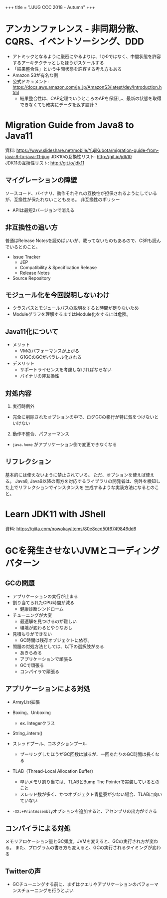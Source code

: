 +++
title = "JJUG CCC 2018 - Autumn"
+++


# アンカンファレンス - 非同期分散、CQRS、イベントソーシング、DDD

* アトミックとなるように厳密にやるよりは、1か0ではなく、中間状態を許容するアーキテクチャとしたほうがスケールする
 * 「結果整合性」という中間状態を許容する考え方もある
 * Amazon S3が有名な例
 * 公式ドキュメント: https://docs.aws.amazon.com/ja_jp/AmazonS3/latest/dev/Introduction.html
   * 結果整合性は、CAP定理でいうところのAPを保証し、最新の状態を取得できなくても確実にデータを返す設計？

# Migration Guide from Java8 to Java11

資料: https://www.slideshare.net/mobile/YujiKubota/migration-guide-from-java-8-to-java-11-jjug
JDK10の互換性リスト: http://git.io/jdk10  
JDK11の互換性リスト: http://git.io/jdk11

## マイグレーションの障壁

ソースコード、バイナリ、動作それぞれの互換性が担保されるようにしているが、互換性が保たれないこともある。
非互換性のポリシー

* APIは最短2バージョンで消える

## 非互換性の追い方

普通はRelease Notesを読めばいいが、載ってないものもあるので、CSRも読んでいるとのこと。

* Issue Tracker
  * JEP
  * Compatibility & Specification Release
  * Release Notes
* Source Repository

## モジュール化を今回説明しないわけ

* クラスパスとモジュールパスの説明をすると時間が足りないため
* Moduleグラフを理解するまではModule化をするには危険。

## Java11化について

* メリット
  * VMのパフォーマンスが上がる
  * G1GCのGCがパラレル化される
* デメリット
  * サポートライセンスを考慮しなければならない
  * バイナリの非互換性

## 対処内容

1. 実行時例外
  * 完全に削除されたオプションの中で、ログGCの移行が特に気をつけないといけない
2. 動作不整合、パフォーマンス
  * `java.home` がアプリケーション側で変更できなくなる

## リフレクション

基本的には使えないように禁止されている。 ただ、オプションを使えば使える。
Java8, Java9以降の両方を対応するライブラリの開発者は、例外を検知した上でリフレクションでインスタンスを
生成するような実装方法になるとのこと。

# Learn JDK11 with JShell

資料: https://qiita.com/nowokay/items/80e8ccd50f6749846dd6

# GCを発生させないJVMとコーディングパターン

## GCの問題

* アプリケーションの実行が止まる
* 割り当てられたCPU時間が減る
  * 健康診断シンドローム
* チューニングが大変
  * 最適解を見つけるのが難しい
  * 環境が変わるとやりなおし
* 見積もりができない
  * GC時間は残存オブジェクトに依存。
* 問題の対処方法としては、以下の選択肢がある
  * あきらめる
  * アプリケーションで頑張る
  * GCで頑張る
  * コンパイラで頑張る


## アプリケーションによる対処

* ArrayList拡張
* Boxing、Unboxing
  * ex. Integerクラス
* String,.intern()
* スレッドプール、コネクションプール
  * プーリングしたほうがGC回数は減るが、一回あたりのGC時間は長くなる

* TLAB（Thread-Local Allocation Buffer）
  * 早いメモリ割り当ては、TLABとBump The Pointerで実装しているとのこと
  * スレッド数が多く、かつオブジェクト青星寮が少ない場合、TLABに向いていない
* `-XX:+PrintAssembly`オプションを追加すると、アセンブリの出力ができる

## コンパイラによる対処

メモリアロケーション量とGC頻度。JVMを変えると、GCの実行され方が変わる。
また、プログラムの書き方も変えると、GCの実行されるタイミングが変わる

## Twitterの声

* GCチューニングする前に、まずはクエリやアプリケーションのパフォーマンスチューニングを行うとよい



